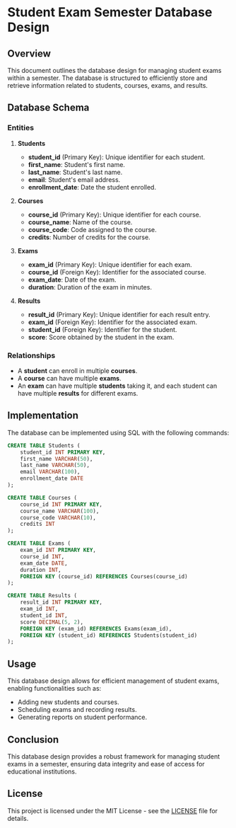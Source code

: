 
# Student Exam Semester Database Design

## Overview
This document outlines the database design for managing student exams within a semester. The database is structured to efficiently store and retrieve information related to students, courses, exams, and results.

## Database Schema

### Entities
1. **Students**
   - **student_id** (Primary Key): Unique identifier for each student.
   - **first_name**: Student's first name.
   - **last_name**: Student's last name.
   - **email**: Student's email address.
   - **enrollment_date**: Date the student enrolled.

2. **Courses**
   - **course_id** (Primary Key): Unique identifier for each course.
   - **course_name**: Name of the course.
   - **course_code**: Code assigned to the course.
   - **credits**: Number of credits for the course.

3. **Exams**
   - **exam_id** (Primary Key): Unique identifier for each exam.
   - **course_id** (Foreign Key): Identifier for the associated course.
   - **exam_date**: Date of the exam.
   - **duration**: Duration of the exam in minutes.

4. **Results**
   - **result_id** (Primary Key): Unique identifier for each result entry.
   - **exam_id** (Foreign Key): Identifier for the associated exam.
   - **student_id** (Foreign Key): Identifier for the student.
   - **score**: Score obtained by the student in the exam.

### Relationships
- A **student** can enroll in multiple **courses**.
- A **course** can have multiple **exams**.
- An **exam** can have multiple **students** taking it, and each student can have multiple **results** for different exams.

## Implementation
The database can be implemented using SQL with the following commands:

```sql
CREATE TABLE Students (
    student_id INT PRIMARY KEY,
    first_name VARCHAR(50),
    last_name VARCHAR(50),
    email VARCHAR(100),
    enrollment_date DATE
);

CREATE TABLE Courses (
    course_id INT PRIMARY KEY,
    course_name VARCHAR(100),
    course_code VARCHAR(10),
    credits INT
);

CREATE TABLE Exams (
    exam_id INT PRIMARY KEY,
    course_id INT,
    exam_date DATE,
    duration INT,
    FOREIGN KEY (course_id) REFERENCES Courses(course_id)
);

CREATE TABLE Results (
    result_id INT PRIMARY KEY,
    exam_id INT,
    student_id INT,
    score DECIMAL(5, 2),
    FOREIGN KEY (exam_id) REFERENCES Exams(exam_id),
    FOREIGN KEY (student_id) REFERENCES Students(student_id)
);
```

## Usage
This database design allows for efficient management of student exams, enabling functionalities such as:
- Adding new students and courses.
- Scheduling exams and recording results.
- Generating reports on student performance.

## Conclusion
This database design provides a robust framework for managing student exams in a semester, ensuring data integrity and ease of access for educational institutions.

## License
This project is licensed under the MIT License - see the [LICENSE](LICENSE) file for details.
